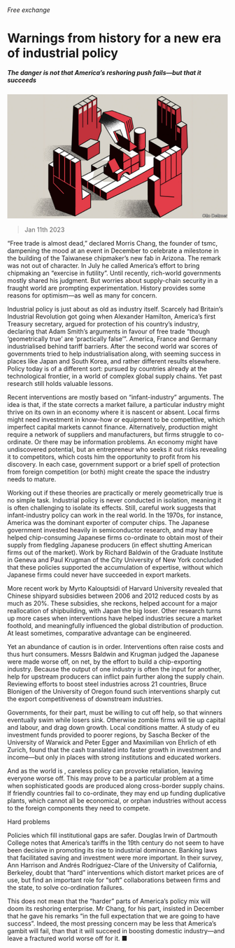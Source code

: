 ###### Free exchange

# Warnings from history for a new era of industrial policy 

##### The danger is not that America’s reshoring push fails—but that it succeeds 

![image](images/20230114_FND000.jpg) 

> Jan 11th 2023 

“Free trade is almost dead,” declared Morris Chang, the founder of tsmc, dampening the mood at an event in December to celebrate a milestone in the building of the Taiwanese chipmaker’s new fab in Arizona. The remark was not out of character. In July he called America’s effort to bring chipmaking  an “exercise in futility”. Until recently, rich-world governments mostly shared his judgment. But worries about supply-chain security in a fraught world are prompting experimentation. History provides some reasons for optimism—as well as many for concern. 

Industrial policy is just about as old as industry itself. Scarcely had Britain’s Industrial Revolution got going when Alexander Hamilton, America’s first Treasury secretary, argued for protection of his country’s industry, declaring that Adam Smith’s arguments in favour of free trade “though ‘geometrically true’ are ‘practically false’”. America, France and Germany industrialised behind tariff barriers. After the second world war scores of governments tried to help industrialisation along, with seeming success in places like Japan and South Korea, and rather different results elsewhere. Policy today is of a different sort: pursued by countries already at the technological frontier, in a world of complex global supply chains. Yet past research still holds valuable lessons.

Recent interventions are mostly based on “infant-industry” arguments. The idea is that, if the state corrects a market failure, a particular industry might thrive on its own in an economy where it is nascent or absent. Local firms might need investment in know-how or equipment to be competitive, which imperfect capital markets cannot finance. Alternatively, production might require a network of suppliers and manufacturers, but firms struggle to co-ordinate. Or there may be information problems. An economy might have undiscovered potential, but an entrepreneur who seeks it out risks revealing it to competitors, which costs him the opportunity to profit from his discovery. In each case, government support or a brief spell of protection from foreign competition (or both) might create the space the industry needs to mature. 

Working out if these theories are practically or merely geometrically true is no simple task. Industrial policy is never conducted in isolation, meaning it is often challenging to isolate its effects. Still, careful work suggests that infant-industry policy can work in the real world. In the 1970s, for instance, America was the dominant exporter of computer chips. The Japanese government invested heavily in semiconductor research, and may have helped chip-consuming Japanese firms co-ordinate to obtain most of their supply from fledgling Japanese producers (in effect shutting American firms out of the market). Work by Richard Baldwin of the Graduate Institute in Geneva and Paul Krugman of the City University of New York concluded that these policies supported the accumulation of expertise, without which Japanese firms could never have succeeded in export markets. 

More recent work by Myrto Kalouptsidi of Harvard University revealed that Chinese shipyard subsidies between 2006 and 2012 reduced costs by as much as 20%. These subsidies, she reckons, helped account for a major reallocation of shipbuilding, with Japan the big loser. Other research turns up more cases when interventions have helped industries secure a market foothold, and meaningfully influenced the global distribution of production. At least sometimes, comparative advantage can be engineered.

Yet an abundance of caution is in order. Interventions often raise costs and thus hurt consumers. Messrs Baldwin and Krugman judged the Japanese were made worse off, on net, by the effort to build a chip-exporting industry. Because the output of one industry is often the input for another, help for upstream producers can inflict pain further along the supply chain. Reviewing efforts to boost steel industries across 21 countries, Bruce Blonigen of the University of Oregon found such interventions sharply cut the export competitiveness of downstream industries.

Governments, for their part, must be willing to cut off help, so that winners eventually swim while losers sink. Otherwise zombie firms will tie up capital and labour, and drag down growth. Local conditions matter. A study of eu investment funds provided to poorer regions, by Sascha Becker of the University of Warwick and Peter Egger and Maximilian von Ehrlich of eth Zurich, found that the cash translated into faster growth in investment and income—but only in places with strong institutions and educated workers. 

And as the world is , careless policy can provoke retaliation, leaving everyone worse off. This may prove to be a particular problem at a time when sophisticated goods are produced along cross-border supply chains. If friendly countries fail to co-ordinate, they may end up funding duplicative plants, which cannot all be economical, or orphan industries without access to the foreign components they need to compete.

Hard problems

Policies which fill institutional gaps are safer. Douglas Irwin of Dartmouth College notes that America’s tariffs in the 19th century do not seem to have been decisive in promoting its rise to industrial dominance. Banking laws that facilitated saving and investment were more important. In their survey, Ann Harrison and Andrés Rodríguez-Clare of the University of California, Berkeley, doubt that “hard” interventions which distort market prices are of use, but find an important role for “soft” collaborations between firms and the state, to solve co-ordination failures. 

This does not mean that the “harder” parts of America’s policy mix will doom its reshoring enterprise. Mr Chang, for his part, insisted in December that he gave his remarks “in the full expectation that we are going to have success”. Indeed, the most pressing concern may be less that America’s gambit will fail, than that it will succeed in boosting domestic industry—and leave a fractured world worse off for it. ■






